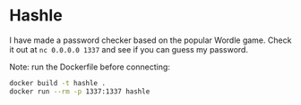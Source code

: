 # Hashle

I have made a password checker based on the popular Wordle game.
Check it out at `nc 0.0.0.0 1337` and see if you can guess my password.

Note: run the Dockerfile before connecting:

```bash
docker build -t hashle .
docker run --rm -p 1337:1337 hashle
```
